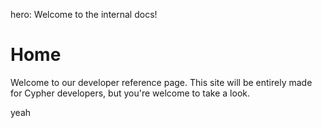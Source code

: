 hero: Welcome to the internal docs!
# Home

Welcome to our developer reference page. This site will be entirely made for Cypher developers, 
but you're welcome to take a look.

yeah 
